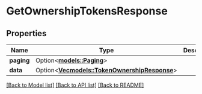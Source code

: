 # GetOwnershipTokensResponse

## Properties

Name | Type | Description | Notes
------------ | ------------- | ------------- | -------------
**paging** | Option<[**models::Paging**](Paging.md)> |  | [optional]
**data** | Option<[**Vec<models::TokenOwnershipResponse>**](TokenOwnershipResponse.md)> |  | [optional]

[[Back to Model list]](../README.md#documentation-for-models) [[Back to API list]](../README.md#documentation-for-api-endpoints) [[Back to README]](../README.md)


